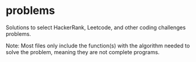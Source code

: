 # problems

Solutions to select HackerRank, Leetcode, and other coding challenges problems.

Note: Most files only include the function(s) with the algorithm needed to solve the problem, meaning they are not complete programs.
